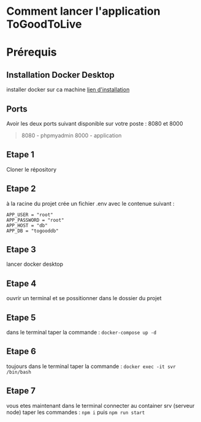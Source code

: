 # Comment lancer l'application ToGoodToLive
# Prérequis 
## Installation Docker Desktop
installer docker sur ca machine [lien d'installation](https://www.docker.com/)
## Ports
Avoir les deux ports suivant disponible sur votre poste : 8080 et 8000
> 8080 - phpmyadmin
> 8000 - application
## Etape 1
Cloner le répository
## Etape 2
à la racine du projet crée un fichier .env avec le contenue suivant :
```
APP_USER = "root"
APP_PASSWORD = "root"
APP_HOST = "db"
APP_DB = "togooddb"
```
## Etape 3
lancer docker desktop
## Etape 4
ouvrir un terminal et se possitionner dans le dossier du projet
## Etape 5
dans le terminal taper la commande : 
`docker-compose up -d`
## Etape 6
toujours dans le terminal taper la commande :
`docker exec -it svr /bin/bash`
## Etape 7
vous etes maintenant dans le terminal connecter au container srv (serveur node)
taper les commandes :
`npm i` puis `npm run start`
